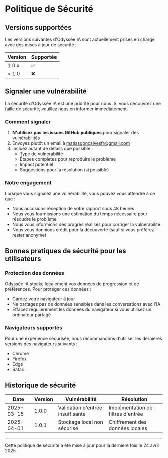 # Politique de Sécurité

## Versions supportées

Les versions suivantes d'Odyssée IA sont actuellement prises en charge avec des mises à jour de sécurité :

| Version | Supportée           |
| ------- | ------------------- |
| 1.0.x   | :white_check_mark: |
| < 1.0   | :x:                |

## Signaler une vulnérabilité

La sécurité d'Odyssée IA est une priorité pour nous. Si vous découvrez une faille de sécurité, veuillez nous en informer immédiatement.

### Comment signaler

1. **N'utilisez pas les issues GitHub publiques** pour signaler des vulnérabilités
2. Envoyez plutôt un email à [matiasgoncalvesfr@gmail.com](mailto:matiasgoncalvesfr@gmail.com)
3. Incluez autant de détails que possible :
   - Type de vulnérabilité
   - Étapes complètes pour reproduire le problème
   - Impact potentiel
   - Suggestions pour la résolution (si possible)

### Notre engagement

Lorsque vous signalez une vulnérabilité, vous pouvez vous attendre à ce que :

- Nous accusions réception de votre rapport sous 48 heures
- Nous vous fournissions une estimation du temps nécessaire pour résoudre le problème
- Nous vous informions des progrès réalisés pour corriger la vulnérabilité
- Nous vous donnions crédit pour la découverte (sauf si vous préférez rester anonyme)

## Bonnes pratiques de sécurité pour les utilisateurs

### Protection des données

Odyssée IA stocke localement vos données de progression et de préférences. Pour protéger ces données :

- Gardez votre navigateur à jour
- Ne partagez pas de données sensibles dans les conversations avec l'IA
- Effacez régulièrement les données du navigateur si vous utilisez un ordinateur partagé

### Navigateurs supportés

Pour une expérience sécurisée, nous recommandons d'utiliser les dernières versions des navigateurs suivants :

- Chrome
- Firefox
- Edge
- Safari

## Historique de sécurité

| Date       | Version | Vulnérabilité                          | Résolution                            |
|------------|---------|----------------------------------------|---------------------------------------|
| 2025-03-15 | 1.0.0   | Validation d'entrée insuffisante       | Implémentation de filtres d'entrée    |
| 2025-04-01 | 1.0.1   | Stockage local non sécurisé            | Chiffrement des données locales       |

---

Cette politique de sécurité a été mise à jour pour la dernière fois le 24 avril 2025.
